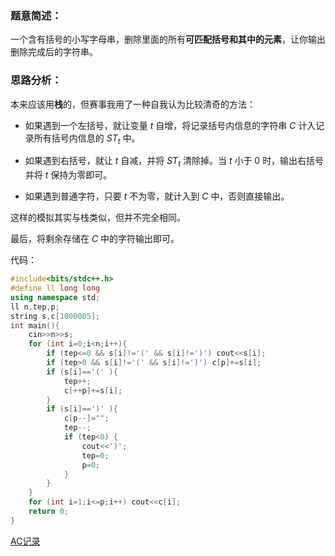 ### 题意简述：

一个含有括号的小写字母串，删除里面的所有**可匹配括号和其中的元素**，让你输出删除完成后的字符串。

### 思路分析：

本来应该用**栈**的，但赛事我用了一种自我认为比较清奇的方法：

* 如果遇到一个左括号，就让变量 $t$ 自增，将记录括号内信息的字符串 $C$ 计入记录所有括号内信息的 $ST_t$ 中。

* 如果遇到右括号，就让 $t$ 自减，并将 $ST_t$ 清除掉。当 $t$ 小于 $0$ 时，输出右括号并将 $t$ 保持为零即可。

* 如果遇到普通字符，只要 $t$ 不为零，就计入到 $C$ 中，否则直接输出。

这样的模拟其实与栈类似，但并不完全相同。

最后，将剩余存储在 $C$ 中的字符输出即可。

代码：

```cpp
#include<bits/stdc++.h>
#define ll long long
using namespace std;
ll n,tep,p;
string s,c[1000005];
int main(){
	cin>>n>>s;
	for (int i=0;i<n;i++){
		if (tep<=0 && s[i]!='(' && s[i]!=')') cout<<s[i];
		if (tep>0 && s[i]!='(' && s[i]!=')') c[p]+=s[i];
		if (s[i]=='(' ){
			tep++;
			c[++p]+=s[i];
		}
		if (s[i]==')' ){
			c[p--]="";
			tep--;
			if (tep<0) {
				cout<<')';
				tep=0;
				p=0;
			}
		}
	}
	for (int i=1;i<=p;i++) cout<<c[i];
	return 0;
}
```
[AC记录](https://www.luogu.com.cn/record/113315654)